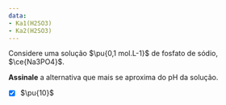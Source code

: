 ```yaml
---
data:
- Ka1(H2SO3)
- Ka2(H2SO3)
---
```


Considere uma solução $\pu{0,1 mol.L-1}$ de fosfato de sódio, $\ce{Na3PO4}$.

**Assinale** a alternativa que mais se aproxima do pH da solução.

- [x] $\pu{10}$
